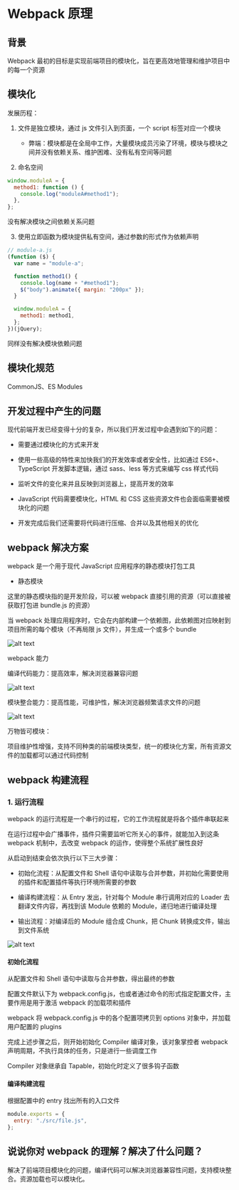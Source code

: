 # Webpack 原理

## 背景

Webpack 最初的目标是实现前端项目的模块化，旨在更高效地管理和维护项目中的每一个资源

## 模块化

发展历程：

1. 文件是独立模块，通过 js 文件引入到页面，一个 script 标签对应一个模块

   - 弊端：模块都是在全局中工作，大量模块成员污染了环境，模块与模块之间并没有依赖关系、维护困难、没有私有空间等问题

2. 命名空间

```js
window.moduleA = {
  method1: function () {
    console.log("moduleA#method1");
  },
};
```

没有解决模块之间依赖关系问题

3. 使用立即函数为模块提供私有空间，通过参数的形式作为依赖声明

```js
// module-a.js
(function ($) {
  var name = "module-a";

  function method1() {
    console.log(name + "#method1");
    $("body").animate({ margin: "200px" });
  }

  window.moduleA = {
    method1: method1,
  };
})(jQuery);
```

同样没有解决模块依赖问题

## 模块化规范

CommonJS、ES Modules

## 开发过程中产生的问题

现代前端开发已经变得十分的复杂，所以我们开发过程中会遇到如下的问题：

- 需要通过模块化的方式来开发

- 使用一些高级的特性来加快我们的开发效率或者安全性，比如通过 ES6+、TypeScript 开发脚本逻辑，通过 sass、less 等方式来编写 css 样式代码

- 监听文件的变化来并且反映到浏览器上，提高开发的效率

- JavaScript 代码需要模块化，HTML 和 CSS 这些资源文件也会面临需要被模块化的问题

- 开发完成后我们还需要将代码进行压缩、合并以及其他相关的优化

## webpack 解决方案

webpack 是一个用于现代 JavaScript 应用程序的静态模块打包工具

- 静态模块

这里的静态模块指的是开发阶段，可以被 webpack 直接引用的资源（可以直接被获取打包进 bundle.js 的资源）

当 webpack 处理应用程序时，它会在内部构建一个依赖图，此依赖图对应映射到项目所需的每个模块（不再局限 js 文件），并生成一个或多个 bundle

![alt text](image.png)

webpack 能力

编译代码能力：提高效率，解决浏览器兼容问题

![alt text](image-1.png)

模块整合能力：提高性能，可维护性，解决浏览器频繁请求文件的问题

![alt text](image-2.png)

万物皆可模块：

项目维护性增强，支持不同种类的前端模块类型，统一的模块化方案，所有资源文件的加载都可以通过代码控制

## webpack 构建流程

### 1. 运行流程

webpack 的运行流程是一个串行的过程，它的工作流程就是将各个插件串联起来

在运行过程中会广播事件，插件只需要监听它所关心的事件，就能加入到这条 webpack 机制中，去改变 webpack 的运作，使得整个系统扩展性良好

从启动到结束会依次执行以下三大步骤：

- 初始化流程：从配置文件和 Shell 语句中读取与合并参数，并初始化需要使用的插件和配置插件等执行环境所需要的参数

- 编译构建流程：从 Entry 发出，针对每个 Module 串行调用对应的 Loader 去翻译文件内容，再找到该 Module 依赖的 Module，递归地进行编译处理

- 输出流程：对编译后的 Module 组合成 Chunk，把 Chunk 转换成文件，输出到文件系统

![alt text](image-3.png)

#### 初始化流程

从配置文件和 Shell 语句中读取与合并参数，得出最终的参数

配置文件默认下为 webpack.config.js，也或者通过命令的形式指定配置文件，主要作用是用于激活 webpack 的加载项和插件

webpack 将 webpack.config.js 中的各个配置项拷贝到 options 对象中，并加载用户配置的 plugins

完成上述步骤之后，则开始初始化 Compiler 编译对象，该对象掌控者 webpack 声明周期，不执行具体的任务，只是进行一些调度工作

Compiler 对象继承自 Tapable，初始化时定义了很多钩子函数

#### 编译构建流程

根据配置中的 entry 找出所有的入口文件

```js
module.exports = {
  entry: "./src/file.js",
};
```

## 说说你对 webpack 的理解？解决了什么问题？

解决了前端项目模块化的问题，编译代码可以解决浏览器兼容性问题，支持模块整合。资源加载也可以模块化。
